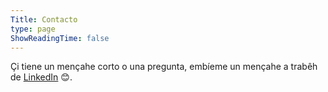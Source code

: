 ```yaml
---
Title: Contacto
type: page
ShowReadingTime: false
---
```


Çi tiene un mençahe corto o una pregunta, embíeme un mençahe a trabêh de [LinkedIn](https://www.linkedin.com/in/jesusfj710/) 😊.
